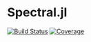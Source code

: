 # Spectral.jl

[![Build Status](https://img.shields.io/github/workflow/status/giancarloantonucci/Spectral.jl/CI)](https://github.com/giancarloantonucci/Spectral.jl/actions) [![Coverage](https://img.shields.io/codecov/c/github/giancarloantonucci/Spectral.jl?label=coverage)](https://codecov.io/gh/giancarloantonucci/Spectral.jl)
